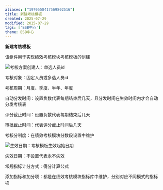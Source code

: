 ```yaml
---
aliases: ["1970558417569802516"]
title: 新建考核模板
created: 2025-07-29
modified: 2025-07-29
tags: ['ESB中心']
theme: ESB中心
---
```


**新建考核模板**

该组件用于实现绩效考核模块考核模板的创建

![](https://myhelpdoc.oss-cn-heyuan.aliyuncs.com/mdimages/f2d123e627e242abcaac99a624af8458.jpg)考核方案创建人：单选人员id

考核对象：固定人员或多选人员id

考核周期：月度、季度、半年、年度

自动分发时间：设置负数代表每期结束后几天，且分发时间在生效时间内才会自动分发考核表

评分截止时间：设置负数代表每期结束后几天

审批截止时间：代表评分截止时间后几天

考核分制度：在绩效考核模块分数段设置中维护

![](https://myhelpdoc.oss-cn-heyuan.aliyuncs.com/mdimages/386e1df51cb225f5d0c46a0938c823fc.jpg)生效日期：考核模板生效起始日期

失效日期：不设置代表永不失效

常规指标计分方式：得分计算公式

添加指标和加分项：都是在绩效考核模块指标库中维护，分别对应不同模式的指标项

